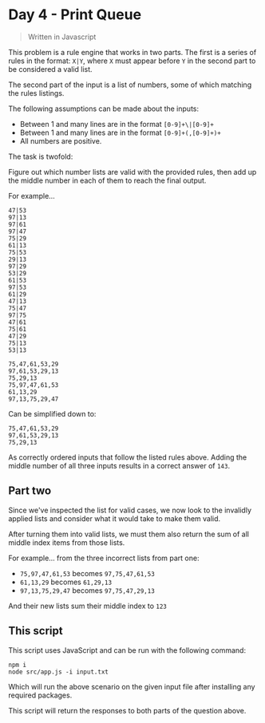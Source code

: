 # Day 4 - Print Queue

> Written in Javascript

This problem is a rule engine that works in two parts. The first is a series of rules in the
format: `X|Y`, where `X` must appear before `Y` in the second part to be considered a valid
list.

The second part of the input is a list of numbers, some of which matching the rules listings.

The following assumptions can be made about the inputs:

* Between 1 and many lines are in the format `[0-9]+\|[0-9]+`
* Between 1 and many lines are in the format `[0-9]+(,[0-9]+)+`
* All numbers are positive.

The task is twofold:

Figure out which number lists are valid with the provided rules, then add up the middle number
in each of them to reach the final output.

For example...

```text
47|53
97|13
97|61
97|47
75|29
61|13
75|53
29|13
97|29
53|29
61|53
97|53
61|29
47|13
75|47
97|75
47|61
75|61
47|29
75|13
53|13

75,47,61,53,29
97,61,53,29,13
75,29,13
75,97,47,61,53
61,13,29
97,13,75,29,47
```

Can be simplified down to:

```text
75,47,61,53,29
97,61,53,29,13
75,29,13
```

As correctly ordered inputs that follow the listed rules above. Adding the middle number of all
three inputs results in a correct answer of `143`.

## Part two

Since we've inspected the list for valid cases, we now look to the invalidly applied lists and
consider what it would take to make them valid.

After turning them into valid lists, we must them also return the sum of all middle index items
from those lists.

For example... from the three incorrect lists from part one:

* `75,97,47,61,53` becomes `97,75,47,61,53`
* `61,13,29` becomes `61,29,13`
* `97,13,75,29,47` becomes `97,75,47,29,13`

And their new lists sum their middle index to `123`

## This script

This script uses JavaScript and can be run with the following command:

```shell
npm i
node src/app.js -i input.txt
```

Which will run the above scenario on the given input file after installing any required packages.

This script will return the responses to both parts of the question above.
